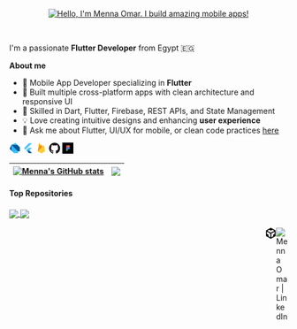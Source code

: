<p align="center">
  <a href="https://github.com/Menna-Omar24">
    <img width="80%" alt="Hello, I'm Menna Omar. I build amazing mobile apps!" src="./assets/gh-readme-header.png" />
  </a>
</p>

<br />

I'm a passionate **Flutter Developer** from Egypt 🇪🇬

**About me**

- 💼 Mobile App Developer specializing in **Flutter**
- 📱 Built multiple cross-platform apps with clean architecture and responsive UI
- 🎯 Skilled in Dart, Flutter, Firebase, REST APIs, and State Management
- 💡 Love creating intuitive designs and enhancing **user experience**
- 💬 Ask me about Flutter, UI/UX for mobile, or clean code practices [here](https://github.com/Menna-Omar24/Menna-Omar24/issues)

<code><img height="20" alt="dart" src="https://raw.githubusercontent.com/github/explore/master/topics/dart/dart.png"></code>
<code><img height="20" alt="flutter" src="https://raw.githubusercontent.com/github/explore/master/topics/flutter/flutter.png"></code>
<code><img height="20" alt="firebase" src="https://raw.githubusercontent.com/github/explore/master/topics/firebase/firebase.png"></code>
<code><img height="20" alt="github" src="https://raw.githubusercontent.com/github/explore/master/topics/github/github.png"></code>
<code><img height="20" alt="figma" src="https://raw.githubusercontent.com/github/explore/master/topics/figma/figma.png"></code>

| <a href="https://github.com/Menna-Omar24"><img align="center" src="https://github-readme-stats.vercel.app/api?username=Menna-Omar24&show_icons=true&include_all_commits=true&theme=buefy&hide_border=true" alt="Menna's GitHub stats" /></a> | <a href="https://github.com/Menna-Omar24"><img align="center" src="https://github-readme-stats.vercel.app/api/top-langs/?username=Menna-Omar24&layout=compact&theme=buefy&hide_border=true" /></a> |
| ------------- | ------------- |

#### Top Repositories

<a href="https://github.com/Menna-Omar24/to_do">
  <img align="center" src="https://github-readme-stats.vercel.app/api/pin/?username=Menna-Omar24&repo=to_do&theme=buefy" />
</a>
<a href="https://github.com/Menna-Omar24/flutter_projects">
  <img align="center" src="https://github-readme-stats.vercel.app/api/pin/?username=Menna-Omar24&repo=flutter_projects&theme=buefy" />
</a>

<br />
<br />

<a href="https://www.linkedin.com/in/menna-omar24">
  <img align="right" alt="Menna Omar | LinkedIn" width="21px" src="https://raw.githubusercontent.com/anuraghazra/anuraghazra/master/assets/twitter.svg" />
</a>
<a href="mailto:mennaomar.dev@gmail.com">
  <img align="right" alt="Menna Omar | Email" width="20px" src="https://raw.githubusercontent.com/anuraghazra/anuraghazra/master/assets/codesandbox.svg" />
</a>
